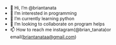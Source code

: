 - 👋 Hi, I’m @briantanata
- 👀 I’m interested in programming
- 🌱 I’m currently learning python
- 💞️ I’m looking to collaborate on program helps
- 📫 How to reach me instagram(@brian_tanata)or email(briantanataa@gmail.com)
<!---
briantanata/briantanata is a ✨ special ✨ repository because its `README.md` (this file) appears on your GitHub profile.
You can click the Preview link to take a look at your changes.
--->
